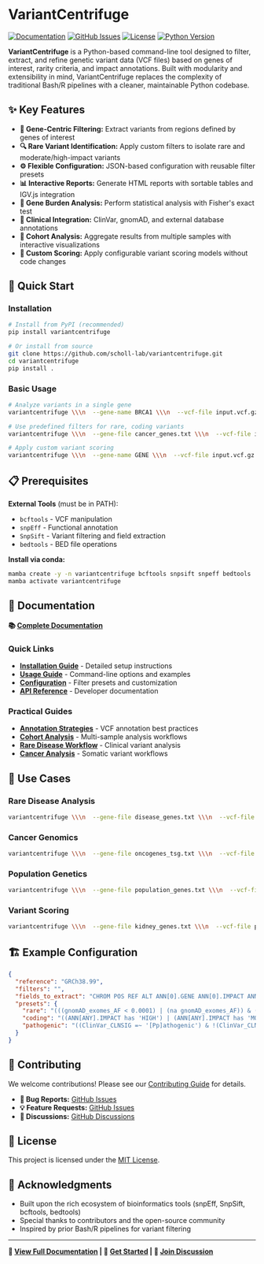 # VariantCentrifuge

[![Documentation](https://img.shields.io/badge/docs-latest-blue.svg)](https://scholl-lab.github.io/variantcentrifuge/)
[![GitHub Issues](https://img.shields.io/github/issues/scholl-lab/variantcentrifuge)](https://github.com/scholl-lab/variantcentrifuge/issues)
[![License](https://img.shields.io/badge/license-MIT-green.svg)](LICENSE)
[![Python Version](https://img.shields.io/badge/python-3.7+-blue.svg)](https://python.org)

**VariantCentrifuge** is a Python-based command-line tool designed to filter, extract, and refine genetic variant data (VCF files) based on genes of interest, rarity criteria, and impact annotations. Built with modularity and extensibility in mind, VariantCentrifuge replaces the complexity of traditional Bash/R pipelines with a cleaner, maintainable Python codebase.

## ✨ Key Features

- **🎯 Gene-Centric Filtering:** Extract variants from regions defined by genes of interest
- **🔍 Rare Variant Identification:** Apply custom filters to isolate rare and moderate/high-impact variants
- **⚙️ Flexible Configuration:** JSON-based configuration with reusable filter presets
- **📊 Interactive Reports:** Generate HTML reports with sortable tables and IGV.js integration
- **🧬 Gene Burden Analysis:** Perform statistical analysis with Fisher's exact test
- **🔗 Clinical Integration:** ClinVar, gnomAD, and external database annotations
- **👥 Cohort Analysis:** Aggregate results from multiple samples with interactive visualizations
- **🎨 Custom Scoring:** Apply configurable variant scoring models without code changes

## 🚀 Quick Start

### Installation

```bash
# Install from PyPI (recommended)
pip install variantcentrifuge

# Or install from source
git clone https://github.com/scholl-lab/variantcentrifuge.git
cd variantcentrifuge
pip install .
```

### Basic Usage

```bash
# Analyze variants in a single gene
variantcentrifuge \\\n  --gene-name BRCA1 \\\n  --vcf-file input.vcf.gz \\\n  --output-file brca1_variants.tsv

# Use predefined filters for rare, coding variants
variantcentrifuge \\\n  --gene-file cancer_genes.txt \\\n  --vcf-file input.vcf.gz \\\n  --preset rare,coding \\\n  --html-report \\\n  --xlsx

# Apply custom variant scoring
variantcentrifuge \\\n  --gene-name GENE \\\n  --vcf-file input.vcf.gz \\\n  --scoring-config-path scoring/nephro_variant_score \\\n  --output-file scored_variants.tsv
```

## 📋 Prerequisites

**External Tools** (must be in PATH):
- `bcftools` - VCF manipulation
- `snpEff` - Functional annotation
- `SnpSift` - Variant filtering and field extraction
- `bedtools` - BED file operations

**Install via conda:**
```bash
mamba create -y -n variantcentrifuge bcftools snpsift snpeff bedtools
mamba activate variantcentrifuge
```

## 📖 Documentation

**📚 [Complete Documentation](https://scholl-lab.github.io/variantcentrifuge/)**

### Quick Links

- **[Installation Guide](https://scholl-lab.github.io/variantcentrifuge/installation.html)** - Detailed setup instructions
- **[Usage Guide](https://scholl-lab.github.io/variantcentrifuge/usage.html)** - Command-line options and examples
- **[Configuration](https://scholl-lab.github.io/variantcentrifuge/configuration.html)** - Filter presets and customization
- **[API Reference](https://scholl-lab.github.io/variantcentrifuge/api/)** - Developer documentation

### Practical Guides

- **[Annotation Strategies](https://scholl-lab.github.io/variantcentrifuge/guides/annotation_strategies.html)** - VCF annotation best practices
- **[Cohort Analysis](https://scholl-lab.github.io/variantcentrifuge/guides/cohort_analysis.html)** - Multi-sample analysis workflows
- **[Rare Disease Workflow](https://scholl-lab.github.io/variantcentrifuge/guides/rare_disease_workflow.html)** - Clinical variant analysis
- **[Cancer Analysis](https://scholl-lab.github.io/variantcentrifuge/guides/cancer_analysis.html)** - Somatic variant workflows

## 🎯 Use Cases

### Rare Disease Analysis
```bash
variantcentrifuge \\\n  --gene-file disease_genes.txt \\\n  --vcf-file patient.vcf.gz \\\n  --preset rare_pathogenic,high_confidence \\\n  --phenotype-file patient_data.tsv \\\n  --html-report \\\n  --output-file rare_disease_analysis.tsv
```

### Cancer Genomics
```bash
variantcentrifuge \\\n  --gene-file oncogenes_tsg.txt \\\n  --vcf-file tumor_normal.vcf.gz \\\n  --preset mutect2_TvsN,coding \\\n  --igv \\\n  --bam-mapping-file bam_files.tsv \\\n  --html-report
```

### Population Genetics
```bash
variantcentrifuge \\\n  --gene-file population_genes.txt \\\n  --vcf-file cohort.vcf.gz \\\n  --preset 5percent,coding \\\n  --perform-gene-burden \\\n  --html-report
```

### Variant Scoring
```bash
variantcentrifuge \\\n  --gene-file kidney_genes.txt \\\n  --vcf-file patient.vcf.gz \\\n  --preset rare,coding \\\n  --scoring-config-path scoring/nephro_variant_score \\\n  --html-report \\\n  --output-file scored_kidney_variants.tsv
```

## 🏗️ Example Configuration

```json
{
  "reference": "GRCh38.99",
  "filters": "",
  "fields_to_extract": "CHROM POS REF ALT ANN[0].GENE ANN[0].IMPACT ANN[0].HGVS_C ANN[0].HGVS_P gnomAD_exomes_AF ClinVar_CLNSIG GEN[*].GT",
  "presets": {
    "rare": "(((gnomAD_exomes_AF < 0.0001) | (na gnomAD_exomes_AF)) & ((gnomAD_genomes_AF < 0.0001) | (na gnomAD_genomes_AF)))",
    "coding": "((ANN[ANY].IMPACT has 'HIGH') | (ANN[ANY].IMPACT has 'MODERATE'))",
    "pathogenic": "((ClinVar_CLNSIG =~ '[Pp]athogenic') & !(ClinVar_CLNSIG =~ '[Cc]onflicting'))"
  }
}
```

## 🤝 Contributing

We welcome contributions! Please see our [Contributing Guide](https://scholl-lab.github.io/variantcentrifuge/contributing.html) for details.

- **🐛 Bug Reports:** [GitHub Issues](https://github.com/scholl-lab/variantcentrifuge/issues)
- **💡 Feature Requests:** [GitHub Issues](https://github.com/scholl-lab/variantcentrifuge/issues)
- **💬 Discussions:** [GitHub Discussions](https://github.com/scholl-lab/variantcentrifuge/discussions)

## 📄 License

This project is licensed under the [MIT License](LICENSE).

## 🙏 Acknowledgments

- Built upon the rich ecosystem of bioinformatics tools (snpEff, SnpSift, bcftools, bedtools)
- Special thanks to contributors and the open-source community
- Inspired by prior Bash/R pipelines for variant filtering

---

**📖 [View Full Documentation](https://scholl-lab.github.io/variantcentrifuge/) | 🚀 [Get Started](https://scholl-lab.github.io/variantcentrifuge/installation.html) | 💬 [Join Discussion](https://github.com/scholl-lab/variantcentrifuge/discussions)**